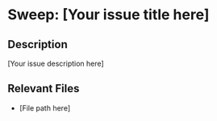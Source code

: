 # Sweep: [Your issue title here]

## Description

[Your issue description here]

## Relevant Files

- [File path here]
